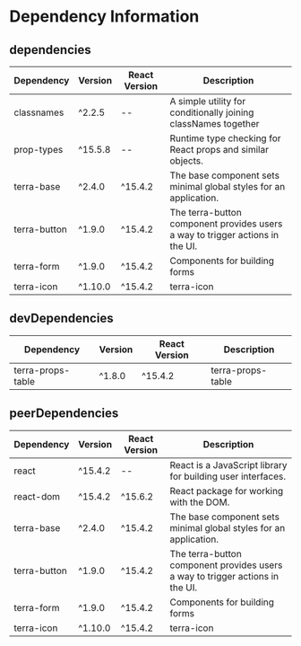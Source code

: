 # Dependency Information

## dependencies
| Dependency | Version | React Version | Description |
|-|-|-|-|
| classnames | ^2.2.5 | -- | A simple utility for conditionally joining classNames together |
| prop-types | ^15.5.8 | -- | Runtime type checking for React props and similar objects. |
| terra-base | ^2.4.0 | ^15.4.2 | The base component sets minimal global styles for an application. |
| terra-button | ^1.9.0 | ^15.4.2 | The terra-button component provides users a way to trigger actions in the UI. |
| terra-form | ^1.9.0 | ^15.4.2 | Components for building forms |
| terra-icon | ^1.10.0 | ^15.4.2 | terra-icon |

## devDependencies
| Dependency | Version | React Version | Description |
|-|-|-|-|
| terra-props-table | ^1.8.0 | ^15.4.2 | terra-props-table |

## peerDependencies
| Dependency | Version | React Version | Description |
|-|-|-|-|
| react | ^15.4.2 | -- | React is a JavaScript library for building user interfaces. |
| react-dom | ^15.4.2 | ^15.6.2 | React package for working with the DOM. |
| terra-base | ^2.4.0 | ^15.4.2 | The base component sets minimal global styles for an application. |
| terra-button | ^1.9.0 | ^15.4.2 | The terra-button component provides users a way to trigger actions in the UI. |
| terra-form | ^1.9.0 | ^15.4.2 | Components for building forms |
| terra-icon | ^1.10.0 | ^15.4.2 | terra-icon |

